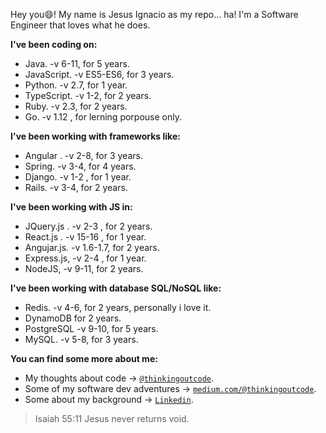 Hey you😄! My name is Jesus Ignacio as my repo... ha! I'm a Software Engineer that loves what he does.

**I've been coding on:**
- Java. -v 6-11, for 5 years.
- JavaScript. -v ES5-ES6, for 3 years.
- Python. -v 2.7, for 1 year.
- TypeScript. -v 1-2, for 2 years.
- Ruby. -v 2.3, for 2 years.
- Go. -v 1.12 , for lerning porpouse only.

**I've been working with frameworks like:**
- Angular . -v 2-8, for 3 years.
- Spring. -v 3-4, for 4 years.
- Django. -v 1-2 , for 1 year.
- Rails. -v 3-4, for 2 years.

**I've been working with JS in:**
- JQuery.js . -v 2-3 , for 2 years.
- React.js . -v 15-16 , for 1 year.
- Angujar.js. -v 1.6-1.7, for 2 years.
- Express.js, -v 2-4 , for 1 year.
- NodeJS, -v 9-11, for 2 years.

**I've been working with database SQL/NoSQL like:**
- Redis. -v 4-6, for 2 years, personally i love it.
- DynamoDB for 2 years.
- PostgreSQL -v 9-10, for 5 years.
- MySQL. -v 5-8, for 3 years.


**You can find some more about me:**
- My thoughts about code -> <a href="https://twitter.com/thinkingoutcode" target="_blank">`@thinkingoutcode`</a>.
- Some of my software dev adventures -> <a href="https://medium.com/@thinkingoutcode" target="_blank">`medium.com/@thinkingoutcode`</a>.
- Some about my background -> <a href="https://www.linkedin.com/in/jesuscastillobarraez/" target="_blank">`Linkedin`</a>.

> Isaiah 55:11
> Jesus never returns void.
 <!--
**JesusIgnacio/JesusIgnacio** is a ✨ _special_ ✨ repository because its `README.md` (this file) appears on your GitHub profile.

Here are some ideas to get you started:

- 🔭 I’m currently working on ...
- 🌱 I’m currently learning ...
- 👯 I’m looking to collaborate on ...
- 🤔 I’m looking for help with ...
- 💬 Ask me about ...
- 📫 How to reach me: ...
- 😄 Pronouns: ...
- ⚡ Fun fact: ...
-->
